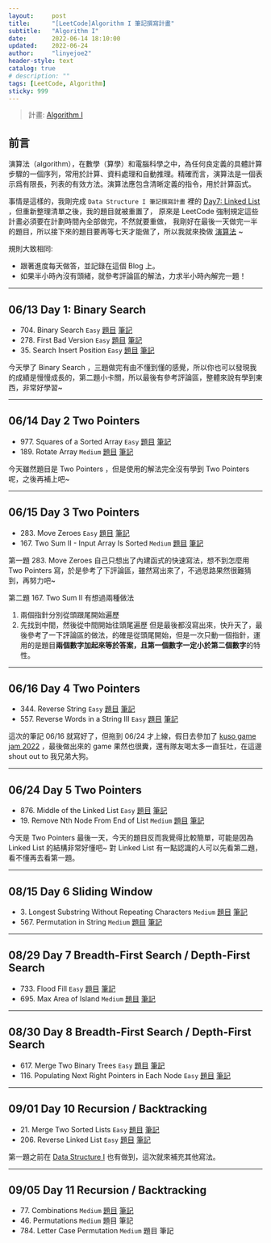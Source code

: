 ```yaml
---
layout:     post
title:      "[LeetCode]Algorithm I 筆記撰寫計畫"
subtitle:   "Algorithm I"
date:       2022-06-14 18:10:00
updated:    2022-06-24
author:     "linyejoe2"
header-style: text
catalog: true
# description: ""
tags: [LeetCode, Algorithm] 
sticky: 999
---
```


> 計畫: [Algorithm I](https://leetcode.com/study-plan/algorithm/)

## 前言

演算法（algorithm），在數學（算學）和電腦科學之中，為任何良定義的具體計算步驟的一個序列，常用於計算、資料處理和自動推理。精確而言，演算法是一個表示爲有限長，列表的有效方法。演算法應包含清晰定義的指令，用於計算函式。

<!--more-->

事情是這樣的，我剛完成 `Data Structure I 筆記撰寫計畫` 裡的 [Day7: Linked List](/2022/05/30/leetcode/Data%20Structure/Data%20Structure%20I/Starting_write_Data_Structure_I_note/#06-x2F-13-%E7%AC%AC%E4%B8%83%E5%A4%A9) ，但重新整理清單之後，我的題目就被重置了，
原來是 LeetCode 強制規定這些計畫必須要在計劃時間內全部做完，不然就要重做，
我剛好在最後一天做完一半的題目，所以接下來的題目要再等七天才能做了，所以我就來換做 [演算法](https://leetcode.com/study-plan/algorithm/?progress=gxelya3) ~

規則大致相同:

+ 跟著進度每天做答，並記錄在這個 Blog 上。
+ 如果半小時內沒有頭緒，就參考評論區的解法，力求半小時內解完一題！

--------------

## 06/13 Day 1: Binary Search

+ 704\. Binary Search `Easy` [題目](https://leetcode.com/problems/binary-search/) [筆記](/2022/06/13/leetcode/Algorithm/Algorithm%20I/704-binary-search/)
+ 278\. First Bad Version `Easy` [題目](https://leetcode.com/problems/first-bad-version/) [筆記](https:/linyejoe2.github.io/2022/06/13/leetcode/Algorithm/Algorithm%20I/278-first-bad-version/)
+ 35\. Search Insert Position `Easy` [題目](https://leetcode.com/problems/search-insert-position/) [筆記](/2022/06/13/leetcode/Algorithm/Algorithm%20I/35-search-lnsert-position/)

今天學了 Binary Search ，三題做完有由不懂到懂的感覺，所以你也可以發現我的成績是慢慢成長的，第二題小卡關，所以最後有參考評論區，整體來說有學到東西，非常好學習~

--------------

## 06/14 Day 2 Two Pointers

+ 977\. Squares of a Sorted Array `Easy` [題目](https://leetcode.com/problems/squares-of-a-sorted-array/) [筆記](/2022/06/14/leetcode/Algorithm/Algorithm%20I/977-squares-of-a-sorted-array/)
+ 189\. Rotate Array `Medium` [題目](https://leetcode.com/problems/rotate-array/) [筆記](/2022/06/14/leetcode/Algorithm/Algorithm%20I/189-rotate-array/)

今天雖然題目是 Two Pointers ，但是使用的解法完全沒有學到 Two Pointers 呢，之後再補上吧~

--------------

## 06/15 Day 3 Two Pointers

+ 283\. Move Zeroes `Easy` [題目](https://leetcode.com/problems/move-zeroes/) [筆記](/2022/06/15/leetcode/Algorithm/Algorithm%20I/283-move-zeroes/)
+ 167\. Two Sum II - Input Array Is Sorted `Medium` [題目](https://leetcode.com/problems/two-sum-ii-input-array-is-sorted/) [筆記](/2022/06/15/leetcode/Algorithm/Algorithm%20I/167-two-sum-ii-input-array-is-sorted/)

第一題 283. Move Zeroes 自己只想出了內建函式的快速寫法，想不到怎麼用 Two Pointers 寫，於是參考了下評論區，雖然寫出來了，不過思路果然很難猜到，再努力吧~

第二題 167. Two Sum II
有想過兩種做法

1. 兩個指針分別從頭跟尾開始遍歷
2. 先找到中間，然後從中間開始往頭尾遍歷
但是最後都沒寫出來，快升天了，最後參考了一下評論區的做法，的確是從頭尾開始，但是一次只動一個指針，運用的是題目**兩個數字加起來等於答案，且第一個數字一定小於第二個數字**的特性。

--------------

## 06/16 Day 4 Two Pointers

+ 344\. Reverse String `Easy` [題目](https://leetcode.com/problems/reverse-string/) [筆記](/2022/06/16/leetcode/Algorithm/Algorithm%20I/344-reverse-string/)
+ 557\. Reverse Words in a String III `Easy` [題目](https://leetcode.com/problems/reverse-words-in-a-string-iii/) [筆記](/2022/06/16/leetcode/Algorithm/Algorithm%20I/557-reverse-words-in-a-string-iii/)

這次的筆記 06/16 就寫好了，但拖到 06/24 才上線，假日去參加了 [kuso game jam 2022](https://www.facebook.com/TWKusoGameJam/) ，最後做出來的 game 果然也很糞，還有隊友喝太多一直狂吐，在這邊 shout out to 我兄弟大狗。

--------------

## 06/24 Day 5 Two Pointers

+ 876\. Middle of the Linked List `Easy` [題目](https://leetcode.com/problems/middle-of-the-linked-list/) [筆記](/2022/06/24/leetcode/Algorithm/Algorithm%20I/876-middle-of-the-linked-list/)
+ 19\. Remove Nth Node From End of List `Medium` [題目](https://leetcode.com/problems/remove-nth-node-from-end-of-list/) [筆記](/2022/06/24/leetcode/Algorithm/Algorithm%20I/19-remove-nth-node-from-end-of-list/)

今天是 Two Pointers 最後一天，今天的題目反而我覺得比較簡單，可能是因為 Linked List 的結構非常好懂吧~
對 Linked List 有一點認識的人可以先看第二題，看不懂再去看第一題。

--------------

## 08/15 Day 6 Sliding Window

+ 3\. Longest Substring Without Repeating Characters `Medium` [題目](https://leetcode.com/problems/longest-substring-without-repeating-characters/) [筆記](/2022/08/15/leetcode/Algorithm/Algorithm%20I/3-longest-substring-without-repeating/)
+ 567\. Permutation in String `Medium` [題目](https://leetcode.com/problems/permutation-in-string/) [筆記](/2022/08/15/leetcode/Algorithm/Algorithm%20I/567-permutation-in-string/)

--------------

## 08/29 Day 7 Breadth-First Search / Depth-First Search

+ 733\. Flood Fill `Easy` [題目](https://leetcode.com/problems/flood-fill/) [筆記](/2022/08/29/leetcode/Algorithm/Algorithm%20I/733-flood-fill/)
+ 695\. Max Area of Island `Medium` [題目](https://leetcode.com/problems/max-area-of-island/) [筆記](/2022/08/29/leetcode/Algorithm/Algorithm%20I/695-max-area-of-island/)

--------------

## 08/30 Day 8 Breadth-First Search / Depth-First Search

+ 617\. Merge Two Binary Trees `Easy` [題目](https://leetcode.com/problems/merge-two-binary-trees/) [筆記](http://localhost:4000/2022/08/30/leetcode/Algorithm/Algorithm%20I/617-merge-two-binary-trees/)
+ 116\. Populating Next Right Pointers in Each Node `Easy` [題目](https://leetcode.com/problems/populating-next-right-pointers-in-each-node/) [筆記](http://localhost:4000/2022/08/30/leetcode/Algorithm/Algorithm%20I/116-populating-next-right-pointers-in-each-node/)

<!-- --------------
## 09/05 Day 9 Breadth-First Search / Depth-First Search
TODO -->

--------------

## 09/01 Day 10 Recursion / Backtracking

+ 21\. Merge Two Sorted Lists `Easy` [題目](https://leetcode.com/problems/merge-two-sorted-lists/) [筆記](/2022/06/10/leetcode/Data%20Structure/Data%20Structure%20I/21-merge-two-sorted-lists/)
+ 206\. Reverse Linked List `Easy` [題目](https://leetcode.com/problems/reverse-linked-list/) [筆記](/2022/09/01/leetcode/Algorithm/Algorithm%20I/206-reverse-linked-list/)

第一題之前在 [Data Structure I](/2022/05/30/leetcode/Data%20Structure/Data%20Structure%20I/Starting_write_Data_Structure_I_note/#06-x2F-13-%E7%AC%AC%E4%B8%83%E5%A4%A9) 也有做到，這次就來補充其他寫法。

--------------

## 09/05 Day 11 Recursion / Backtracking

+ 77\. Combinations `Medium` [題目](https://leetcode.com/problems/combinations/) [筆記](/2022/09/05/leetcode/Algorithm/Algorithm%20I/77-combinations/)
+ 46\. Permutations `Medium` 題目 筆記
+ 784\. Letter Case Permutation `Medium` 題目 筆記

